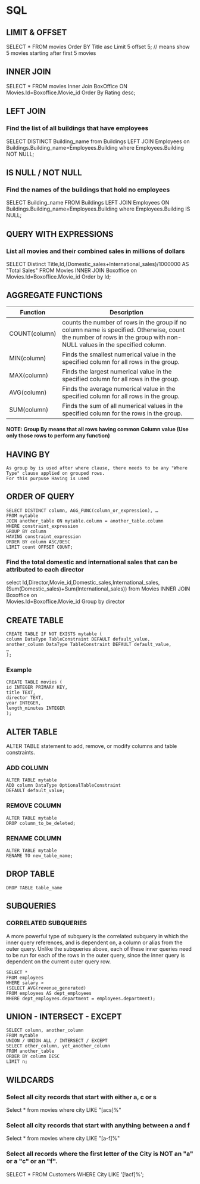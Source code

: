 # SQL

## LIMIT & OFFSET
  SELECT * FROM movies Order BY Title asc Limit 5 offset 5;  // means show 5 movies starting after first 5 movies
  
## INNER JOIN
  SELECT * FROM movies Inner Join BoxOffice ON Movies.Id=Boxoffice.Movie_id Order By Rating desc;

## LEFT JOIN
  ### Find the list of all buildings that have employees 
  SELECT DISTINCT Building_name from Buildings LEFT JOIN Employees on Buildings.Building_name=Employees.Building where Employees.Building NOT NULL;
  
## IS NULL / NOT NULL
  ### Find the names of the buildings that hold no employees
  SELECT Building_name FROM Buildings LEFT JOIN Employees ON Buildings.Building_name=Employees.Building where Employees.Building IS NULL;
  
## QUERY WITH EXPRESSIONS
  ### List all movies and their combined sales in millions of dollars
  SELECT Distinct Title,Id,(Domestic_sales+International_sales)/1000000 AS "Total Sales" FROM Movies INNER JOIN Boxoffice on Movies.Id=Boxoffice.Movie_id Order by Id;
  
## AGGREGATE FUNCTIONS
  | Function     | Description |
| ---      | ---       |
| COUNT(column) | counts the number of rows in the group if no column name is specified. Otherwise, count the number of rows in the group with non-NULL values in the specified column.         |
| MIN(column)     |	Finds the smallest numerical value in the specified column for all rows in the group.|        |
| MAX(column) | Finds the largest numerical value in the specified column for all rows in the group.         |
| AVG(column)     | Finds the average numerical value in the specified column for all rows in the group.|        |
| SUM(column) |Finds the sum of all numerical values in the specified column for the rows in the group.        |
  
  #### NOTE: Group By means that all rows having common Column value (Use only those rows to perform any function)
  
  ## HAVING BY
  
    As group by is used after where clause, there needs to be any "Where Type" clause applied on grouped rows. 
    For this purpuse Having is used
  
  ## ORDER OF QUERY
    SELECT DISTINCT column, AGG_FUNC(column_or_expression), …
    FROM mytable
    JOIN another_table ON mytable.column = another_table.column
    WHERE constraint_expression
    GROUP BY column
    HAVING constraint_expression
    ORDER BY column ASC/DESC
    LIMIT count OFFSET COUNT;
    
  ### Find the total domestic and international sales that can be attributed to each director
  select Id,Director,Movie_id,Domestic_sales,International_sales, (Sum(Domestic_sales)+Sum(International_sales)) from Movies INNER JOIN Boxoffice on  
  Movies.Id=Boxoffice.Movie_id Group by director
  
  ## CREATE TABLE
  
    CREATE TABLE IF NOT EXISTS mytable (
    column DataType TableConstraint DEFAULT default_value,
    another_column DataType TableConstraint DEFAULT default_value,
    …
    );
    
   ### Example
    
    CREATE TABLE movies (
    id INTEGER PRIMARY KEY,
    title TEXT,
    director TEXT,
    year INTEGER, 
    length_minutes INTEGER
    );
    
  ## ALTER TABLE  
  
  ALTER TABLE statement to add, remove, or modify columns and table constraints.
  
  ### ADD COLUMN
  
    ALTER TABLE mytable
    ADD column DataType OptionalTableConstraint 
    DEFAULT default_value;
    
   ### REMOVE COLUMN
   
    ALTER TABLE mytable
    DROP column_to_be_deleted;
    
   ### RENAME COLUMN
   
    ALTER TABLE mytable
    RENAME TO new_table_name;
    
  ## DROP TABLE
  
    DROP TABLE table_name
    
  ## SUBQUERIES
  
  ### CORRELATED SUBQUERIES
  
  A more powerful type of subquery is the correlated subquery in which the inner query references, and is dependent on, a column or alias from the outer query. Unlike   the subqueries above, each of these inner queries need to be run for each of the rows in the outer query, since the inner query is dependent on the current outer       query row.
  
    SELECT *
    FROM employees
    WHERE salary > 
    (SELECT AVG(revenue_generated)
    FROM employees AS dept_employees
    WHERE dept_employees.department = employees.department);
    
  ## UNION - INTERSECT - EXCEPT
  
    SELECT column, another_column
    FROM mytable
    UNION / UNION ALL / INTERSECT / EXCEPT
    SELECT other_column, yet_another_column
    FROM another_table
    ORDER BY column DESC
    LIMIT n;
    
  ## WILDCARDS
  ### Select all city records that start with either a, c or s
  
  Select * from movies where city LIKE "[acs]%"
  
  ### Select all city records that start with anything between a and f
  
  Select * from movies where city LIKE "[a-f]%"
  
  ### Select all records where the first letter of the City is NOT an "a" or a "c" or an "f".
  
  SELECT * FROM Customers
  WHERE City LIKE '[!acf]%';
  

